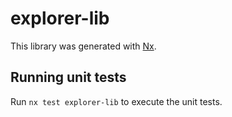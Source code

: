 # explorer-lib

This library was generated with [Nx](https://nx.dev).

## Running unit tests

Run `nx test explorer-lib` to execute the unit tests.
